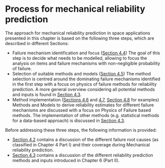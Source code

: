 # Process for mechanical reliability prediction

The approach for mechanical reliability prediction in space applications presented in this chapter is based on the following three steps, which are described in different Sections:

* Failure mechanism identification and focus ([Section 4.4](04_failure_identification_focus_mecha.md))
The goal of this step is to decide what needs to be modelled, allowing to focus the analysis on items and failure mechanisms with non-negligible probability of failure.
* Selection of suitable methods and models ([Section 4.5](05_method_selection_mechanical.md))
The method selection is centred around the dominating failure mechanisms identified in the first step with a focus on physics of failure methods for reliability prediction. A more general overview considering all potential methods and inputs is found in [Section 4.3](03_data_sources_methods_mechanical.md).
* Method implementation ([Sections 4.6](06_structural_method_input_mechanical.md) and [4.7](07_structural_models_equations_mechanical.md), [Section 4.8](08_examples_mechanical.md) for examples)
Methods and Models to derive reliability estimates for different failure mechanisms are discussed with a focus on Physics of Failure based methods. The implementation of other methods (e.g. statistical methods for a data-based approach) is discussed in [Section 4.3](03_data_sources_methods_mechanical.md).

Before addressing these three steps, the following information is provided:

* [Section 4.2](02_root_causes_coverage_mechanical.md) contains a discussion of the different failure root causes (as classified in Chapter 4 Part I) and their coverage during Mechanical reliability prediction.
* [Section 4.3](03_data_sources_methods_mechanical.md) contains a discussion of the different reliability prediction methods and inputs introduced in Chapter 6 (Part II).
